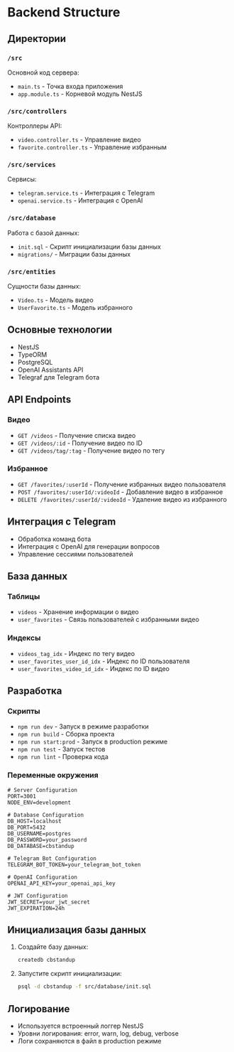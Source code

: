 # Backend Structure

## Директории

### `/src`
Основной код сервера:
- `main.ts` - Точка входа приложения
- `app.module.ts` - Корневой модуль NestJS

### `/src/controllers`
Контроллеры API:
- `video.controller.ts` - Управление видео
- `favorite.controller.ts` - Управление избранным

### `/src/services`
Сервисы:
- `telegram.service.ts` - Интеграция с Telegram
- `openai.service.ts` - Интеграция с OpenAI

### `/src/database`
Работа с базой данных:
- `init.sql` - Скрипт инициализации базы данных
- `migrations/` - Миграции базы данных

### `/src/entities`
Сущности базы данных:
- `Video.ts` - Модель видео
- `UserFavorite.ts` - Модель избранного

## Основные технологии

- NestJS
- TypeORM
- PostgreSQL
- OpenAI Assistants API
- Telegraf для Telegram бота

## API Endpoints

### Видео
- `GET /videos` - Получение списка видео
- `GET /videos/:id` - Получение видео по ID
- `GET /videos/tag/:tag` - Получение видео по тегу

### Избранное
- `GET /favorites/:userId` - Получение избранных видео пользователя
- `POST /favorites/:userId/:videoId` - Добавление видео в избранное
- `DELETE /favorites/:userId/:videoId` - Удаление видео из избранного

## Интеграция с Telegram

- Обработка команд бота
- Интеграция с OpenAI для генерации вопросов
- Управление сессиями пользователей

## База данных

### Таблицы
- `videos` - Хранение информации о видео
- `user_favorites` - Связь пользователей с избранными видео

### Индексы
- `videos_tag_idx` - Индекс по тегу видео
- `user_favorites_user_id_idx` - Индекс по ID пользователя
- `user_favorites_video_id_idx` - Индекс по ID видео

## Разработка

### Скрипты
- `npm run dev` - Запуск в режиме разработки
- `npm run build` - Сборка проекта
- `npm run start:prod` - Запуск в production режиме
- `npm run test` - Запуск тестов
- `npm run lint` - Проверка кода

### Переменные окружения
```
# Server Configuration
PORT=3001
NODE_ENV=development

# Database Configuration
DB_HOST=localhost
DB_PORT=5432
DB_USERNAME=postgres
DB_PASSWORD=your_password
DB_DATABASE=cbstandup

# Telegram Bot Configuration
TELEGRAM_BOT_TOKEN=your_telegram_bot_token

# OpenAI Configuration
OPENAI_API_KEY=your_openai_api_key

# JWT Configuration
JWT_SECRET=your_jwt_secret
JWT_EXPIRATION=24h
```

## Инициализация базы данных

1. Создайте базу данных:
   ```bash
   createdb cbstandup
   ```

2. Запустите скрипт инициализации:
   ```bash
   psql -d cbstandup -f src/database/init.sql
   ```

## Логирование

- Используется встроенный логгер NestJS
- Уровни логирования: error, warn, log, debug, verbose
- Логи сохраняются в файл в production режиме 